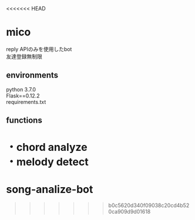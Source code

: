 <<<<<<< HEAD
# mico
reply APIのみを使用したbot  
友達登録無制限

## environments
python 3.7.0  
Flask==0.12.2  
requirements.txt


## functions
・chord analyze  
・melody detect
=======
# song-analize-bot
>>>>>>> b0c5620d340f09038c20cd4b520ca909d9d01618
